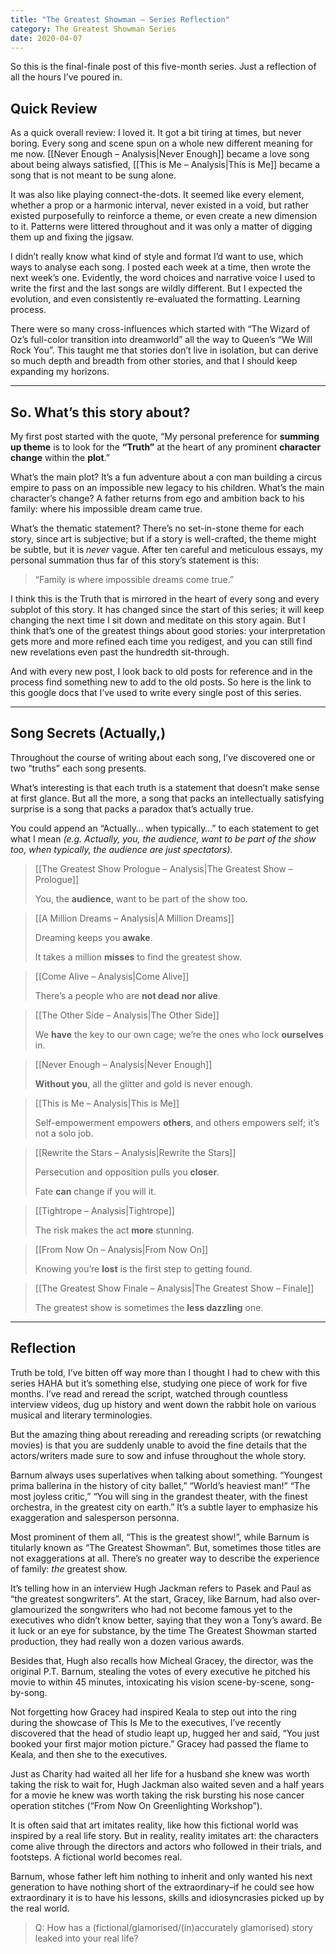 ```yaml
---
title: "The Greatest Showman – Series Reflection"
category: The Greatest Showman Series
date: 2020-04-07
---
```


So this is the final-finale post of this five-month series. Just a reflection of all the hours I’ve poured in.

<!--more-->

## Quick Review

As a quick overall review: I loved it. It got a bit tiring at times, but never boring. Every song and scene spun on a whole new different meaning for me now. [[Never Enough – Analysis|Never Enough]] became a love song about being always satisfied, [[This is Me – Analysis|This is Me]] became a song that is not meant to be sung alone.

It was also like playing connect-the-dots. It seemed like every element, whether a prop or a harmonic interval, never existed in a void, but rather existed purposefully to reinforce a theme, or even create a new dimension to it. Patterns were littered throughout and it was only a matter of digging them up and fixing the jigsaw.

I didn’t really know what kind of style and format I’d want to use, which ways to analyse each song. I posted each week at a time, then wrote the next week’s one. Evidently, the word choices and narrative voice I used to write the first and the last songs are wildly different. But I expected the evolution, and even consistently re-evaluated the formatting. Learning process.

There were so many cross-influences which started with “The Wizard of Oz’s full-color transition into dreamworld” all the way to Queen’s “We Will Rock You”. This taught me that stories don’t live in isolation, but can derive so much depth and breadth from other stories, and that I should keep expanding my horizons.

---

## So. What’s this story about?

My first post started with the quote, “My personal preference for **summing up theme** is to look for the **“Truth”** at the heart of any prominent **character change** within the **plot**.”

What’s the main plot? It’s a fun adventure about a con man building a circus empire to pass on an impossible new legacy to his children. What’s the main character’s change? A father returns from ego and ambition back to his family: where his impossible dream came true.

What’s the thematic statement? There’s no set-in-stone theme for each story, since art is subjective; but if a story is well-crafted, the theme might be subtle, but it is _never_ vague. After ten careful and meticulous essays, my personal summation thus far of this story’s statement is this:

> “Family is where impossible dreams come true.”

I think this is the Truth that is mirrored in the heart of every song and every subplot of this story. It has changed since the start of this series; it will keep changing the next time I sit down and meditate on this story again. But I think that’s one of the greatest things about good stories: your interpretation gets more and more refined each time you redigest, and you can still find new revelations even past the hundredth sit-through.

And with every new post, I look back to old posts for reference and in the process find something new to add to the old posts. So here is the link to this google docs that I’ve used to write every single post of this series.

---

## Song Secrets (Actually,)

Throughout the course of writing about each song, I’ve discovered one or two “truths” each song presents.

What’s interesting is that each truth is a statement that doesn’t make sense at first glance. But all the more, a song that packs an intellectually satisfying surprise is a song that packs a paradox that’s actually true.

You could append an “Actually… when typically…” to each statement to get what I mean *(e.g. Actually, you, the audience, want to be part of the show too, when typically, the audience are just spectators)*.

>[[The Greatest Show Prologue – Analysis|The Greatest Show – Prologue]]
>
>You, the **audience**, want to be part of the show too.

> [[A Million Dreams – Analysis|A Million Dreams]]
> 
> Dreaming keeps you **awake**.
> 
> It takes a million **misses** to find the greatest show.

> [[Come Alive – Analysis|Come Alive]]
> 
> There’s a people who are **not dead nor alive**.

> [[The Other Side – Analysis|The Other Side]]
> 
> We **have** the key to our own cage; we’re the ones who lock **ourselves** in.

> [[Never Enough – Analysis|Never Enough]]
> 
> **Without you**, all the glitter and gold is never enough.

> [[This is Me – Analysis|This is Me]]
> 
> Self-empowerment empowers **others**, and others empowers self; it’s not a solo job.

> [[Rewrite the Stars – Analysis|Rewrite the Stars]]
> 
> Persecution and opposition pulls you **closer**.
> 
> Fate **can** change if you will it.

> [[Tightrope – Analysis|Tightrope]]
> 
> The risk makes the act **more** stunning.

> [[From Now On – Analysis|From Now On]]
> 
> Knowing you’re **lost** is the first step to getting found.

> [[The Greatest Show Finale – Analysis|The Greatest Show – Finale]]
> 
> The greatest show is sometimes the **less dazzling** one.

---

## Reflection

Truth be told, I’ve bitten off way more than I thought I had to chew with this series HAHA but it’s something else, studying one piece of work for five months. I’ve read and reread the script, watched through countless interview videos, dug up history and went down the rabbit hole on various musical and literary terminologies.

But the amazing thing about rereading and rereading scripts (or rewatching movies) is that you are suddenly unable to avoid the fine details that the actors/writers made sure to sow and infuse throughout the whole story.

Barnum always uses superlatives when talking about something. “Youngest prima ballerina in the history of city ballet,” “World’s heaviest man!” “The most joyless critic,” “You will sing in the grandest theater, with the finest orchestra, in the greatest city on earth.” It’s a subtle layer to emphasize his exaggeration and salesperson personna.

Most prominent of them all, “This is the greatest show!”, while Barnum is titularly known as “The Greatest Showman”. But, sometimes those titles are not exaggerations at all. There’s no greater way to describe the experience of family: _the_ greatest show.

It’s telling how in an interview Hugh Jackman refers to Pasek and Paul as “the greatest songwriters”. At the start, Gracey, like Barnum, had also over-glamourized the songwriters who had not become famous yet to the executives who didn’t know better, saying that they won a Tony’s award. Be it luck or an eye for substance, by the time The Greatest Showman started production, they had really won a dozen various awards.

Besides that, Hugh also recalls how Micheal Gracey, the director, was the original P.T. Barnum, stealing the votes of every executive he pitched his movie to within 45 minutes, intoxicating his vision scene-by-scene, song-by-song.

Not forgetting how Gracey had inspired Keala to step out into the ring during the showcase of This Is Me to the executives, I’ve recently discovered that the head of studio leapt up, hugged her and said, “You just booked your first major motion picture.” Gracey had passed the flame to Keala, and then she to the executives.

Just as Charity had waited all her life for a husband she knew was worth taking the risk to wait for, Hugh Jackman also waited seven and a half years for a movie he knew was worth taking the risk bursting his nose cancer operation stitches (“From Now On Greenlighting Workshop”).

It is often said that art imitates reality, like how this fictional world was inspired by a real life story. But in reality, reality imitates art: the characters come alive through the directors and actors who followed in their trials, and footsteps. A fictional world becomes real.

Barnum, whose father left him nothing to inherit and only wanted his next generation to have nothing short of the extraordinary–if he could see how extraordinary it is to have his lessons, skills and idiosyncrasies picked up by the real world.

> Q: How has a (fictional/glamorised/(in)accurately glamorised) story leaked into your real life?